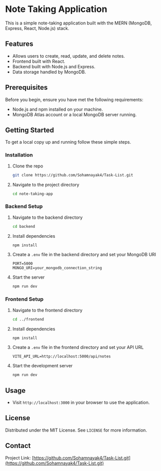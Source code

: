 # Note Taking Application

This is a simple note-taking application built with the MERN (MongoDB, Express, React, Node.js) stack.

## Features

- Allows users to create, read, update, and delete notes.
- Frontend built with React.
- Backend built with Node.js and Express.
- Data storage handled by MongoDB.

## Prerequisites

Before you begin, ensure you have met the following requirements:

- Node.js and npm installed on your machine.
- MongoDB Atlas account or a local MongoDB server running.

## Getting Started

To get a local copy up and running follow these simple steps.

### Installation

1. Clone the repo
   ```sh
   git clone https://github.com/Sohamnayak4/Task-List.git
   ```
2. Navigate to the project directory
   ```sh
   cd note-taking-app
   ```

### Backend Setup

1. Navigate to the backend directory
   ```sh
   cd backend
   ```
2. Install dependencies
   ```sh
   npm install
   ```
3. Create a `.env` file in the backend directory and set your MongoDB URI
   ```plaintext
   PORT=5000
   MONGO_URI=your_mongodb_connection_string
   ```
4. Start the server
   ```sh
   npm run dev
   ```

### Frontend Setup

1. Navigate to the frontend directory
   ```sh
   cd ../frontend
   ```
2. Install dependencies
   ```sh
   npm install
   ```
3. Create a `.env` file in the frontend directory and set your API URL
   ```plaintext
   VITE_API_URL=http://localhost:5000/api/notes
   ```
4. Start the development server
   ```sh
   npm run dev
   ```

## Usage

- Visit `http://localhost:3000` in your browser to use the application.

## License

Distributed under the MIT License. See `LICENSE` for more information.

## Contact

Project Link: [https://github.com/Sohamnayak4/Task-List.git](https://github.com/Sohamnayak4/Task-List.git)
